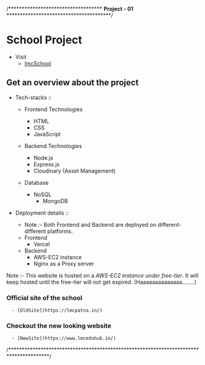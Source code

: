 /***********************************
<strong>Project - 01</strong> ***************************************/


# School Project
  
  - Visit
      - [lmcSchool](https://www.lmceduhub.in/)

## Get an overview about the project

- Tech-stacks :: 
  - Frontend Technologies
      - HTML
      - CSS
      - JavaScript
  
  - Backend Technologies
      - Node.js
      - Express.js
      - Cloudinary (Asset Management)
      
  - Database
    - NoSQL
        - MongoDB

- Deployment details ::
  - Note :- Both Frontend and Backend are deployed on different-different platforms.
  - Frontend
      - Vercel
  - Backend
      - AWS-EC2 instance
      - Nginx as a Proxy server

Note :- This website is hosted on a _AWS-EC2 instance under free-tier_. It will keep hosted until the free-tier will not get expired.  (Haaaaaaaaaaaaaa........)

### Official site of the school 
      - [OldSite](https://lmcpatna.in/)
### Checkout the new looking website
      - [NewSite](https://www.lmceduhub.in/)

/***************************************************************************************/

